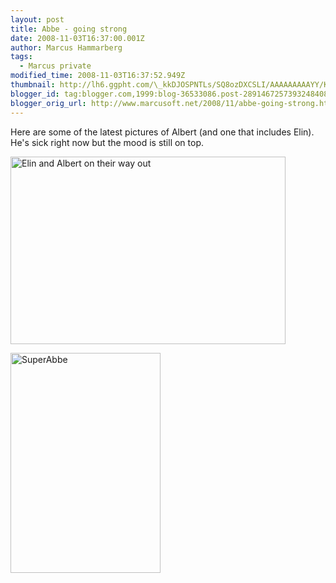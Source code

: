 ```yaml
---
layout: post
title: Abbe - going strong
date: 2008-11-03T16:37:00.001Z
author: Marcus Hammarberg
tags:
  - Marcus private
modified_time: 2008-11-03T16:37:52.949Z
thumbnail: http://lh6.ggpht.com/\_kkDJOSPNTLs/SQ8ozDXCSLI/AAAAAAAAAYY/KZWQ9FxPyqc/s72-c/DSC_0017_thumb%5B4%5D.jpg?imgmax=800
blogger_id: tag:blogger.com,1999:blog-36533086.post-2891467257393248408
blogger_orig_url: http://www.marcusoft.net/2008/11/abbe-going-strong.html
---
```



Here are some of the latest pictures of Albert (and one that includes
Elin). He's sick right now but the mood is still on top.

[<img
src="http://lh6.ggpht.com/_kkDJOSPNTLs/SQ8ozDXCSLI/AAAAAAAAAYY/KZWQ9FxPyqc/DSC_0017_thumb%5B4%5D.jpg?imgmax=800"
style="border-right: 0px; border-top: 0px; border-left: 0px; border-bottom: 0px"
data-border="0" width="440" height="300"
alt="Elin and Albert on their way out" />](http://lh6.ggpht.com/_kkDJOSPNTLs/SQ8oxyL7WhI/AAAAAAAAAYQ/Taw9WaEAaKw/s1600-h/DSC_0017%5B6%5D.jpg)

[<img
src="http://lh5.ggpht.com/_kkDJOSPNTLs/SQ8o3o4HESI/AAAAAAAAAYg/CdrHDbEIXtw/DSC_0025_thumb%5B1%5D.jpg?imgmax=800"
style="border-right: 0px; border-top: 0px; border-left: 0px; border-bottom: 0px"
data-border="0" width="240" height="352" alt="SuperAbbe" />](http://lh4.ggpht.com/_kkDJOSPNTLs/SQ8o2pmKNLI/AAAAAAAAAYc/JwfziZin0Zg/s1600-h/DSC_0025%5B3%5D.jpg)
